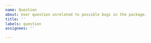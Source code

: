 ```yaml
---
name: Question
about: User question unrelated to possible bugs in the package.
title: ''
labels: question
assignees: ''

---
```



